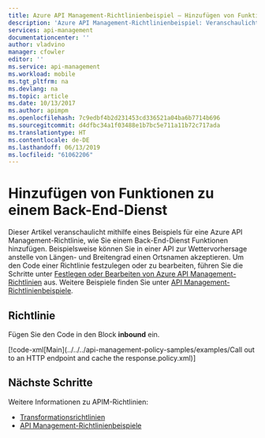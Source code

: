 ```yaml
---
title: Azure API Management-Richtlinienbeispiel – Hinzufügen von Funktionen zu einem Back-End-Dienst | Microsoft-Dokumentation
description: 'Azure API Management-Richtlinienbeispiel: Veranschaulicht, wie Sie einem Back-End-Dienst Funktionen hinzufügen. Beispielsweise können Sie in einer API zur Wettervorhersage anstelle von Längen- und Breitengrad einen Ortsnamen akzeptieren.'
services: api-management
documentationcenter: ''
author: vladvino
manager: cfowler
editor: ''
ms.service: api-management
ms.workload: mobile
ms.tgt_pltfrm: na
ms.devlang: na
ms.topic: article
ms.date: 10/13/2017
ms.author: apimpm
ms.openlocfilehash: 7c9edbf4b2d231453cd336521a04ba6b7714b696
ms.sourcegitcommit: d4dfbc34a1f03488e1b7bc5e711a11b72c717ada
ms.translationtype: HT
ms.contentlocale: de-DE
ms.lasthandoff: 06/13/2019
ms.locfileid: "61062206"
---
```

# <a name="add-capabilities-to-a-backend-service"></a>Hinzufügen von Funktionen zu einem Back-End-Dienst

Dieser Artikel veranschaulicht mithilfe eines Beispiels für eine Azure API Management-Richtlinie, wie Sie einem Back-End-Dienst Funktionen hinzufügen. Beispielsweise können Sie in einer API zur Wettervorhersage anstelle von Längen- und Breitengrad einen Ortsnamen akzeptieren. Um den Code einer Richtlinie festzulegen oder zu bearbeiten, führen Sie die Schritte unter [Festlegen oder Bearbeiten von Azure API Management-Richtlinien](../set-edit-policies.md) aus. Weitere Beispiele finden Sie unter [API Management-Richtlinienbeispiele](../policy-samples.md).

## <a name="policy"></a>Richtlinie

Fügen Sie den Code in den Block **inbound** ein.

[!code-xml[Main](../../../api-management-policy-samples/examples/Call out to an HTTP endpoint and cache the response.policy.xml)]

## <a name="next-steps"></a>Nächste Schritte

Weitere Informationen zu APIM-Richtlinien:

+ [Transformationsrichtlinien](../api-management-transformation-policies.md)
+ [API Management-Richtlinienbeispiele](../policy-samples.md)

